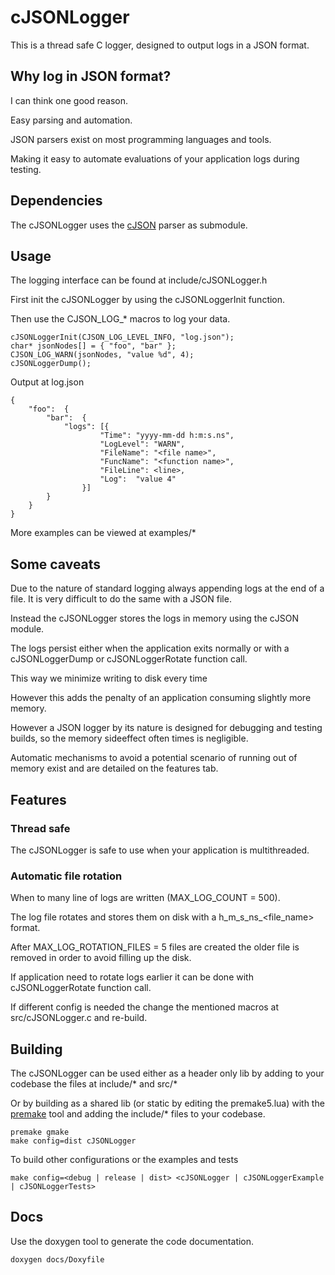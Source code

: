 # cJSONLogger
This is a thread safe C logger, designed to output logs in a JSON format.

## Why log in JSON format?
I can think one good reason.

Easy parsing and automation.

JSON parsers exist on most programming languages and tools.

Making it easy to automate evaluations of your application logs during testing.

## Dependencies
The cJSONLogger uses the [cJSON](https://github.com/DaveGamble/cJSON) parser as submodule.

## Usage
The logging interface can be found at include/cJSONLogger.h

First init the cJSONLogger by using the cJSONLoggerInit function.

Then use the CJSON_LOG_* macros to log your data.

```
cJSONLoggerInit(CJSON_LOG_LEVEL_INFO, "log.json");
char* jsonNodes[] = { "foo", "bar" };
CJSON_LOG_WARN(jsonNodes, "value %d", 4);
cJSONLoggerDump();
```

Output at log.json
```
{
	"foo":	{
		"bar":	{
			"logs":	[{
					"Time":	"yyyy-mm-dd h:m:s.ns",
					"LogLevel":	"WARN",
					"FileName":	"<file name>",
					"FuncName":	"<function name>",
					"FileLine":	<line>,
					"Log":	"value 4"
				}]
		}
	}
}
```

More examples can be viewed at examples/*

## Some caveats
Due to the nature of standard logging always appending logs at the end of a file. It is very difficult to do the same with a JSON file.

Instead the cJSONLogger stores the logs in memory using the cJSON module.

The logs persist either when the application exits normally or with a cJSONLoggerDump or cJSONLoggerRotate function call.

This way we minimize writing to disk every time

However this adds the penalty of an application consuming slightly more memory.

However a JSON logger by its nature is designed for debugging and testing builds, so the memory sideeffect often times is negligible.

Automatic mechanisms to avoid a potential scenario of running out of memory exist and are detailed on the features tab.

## Features

### Thread safe
The cJSONLogger is safe to use when your application is multithreaded.

### Automatic file rotation
When to many line of logs are written (MAX_LOG_COUNT = 500).

The log file rotates and stores them on disk with a h_m_s_ns_<file_name> format.

After MAX_LOG_ROTATION_FILES = 5 files are created the older file is removed in order to avoid filling up the disk.

If application need to rotate logs earlier it can be done with cJSONLoggerRotate function call.

If different config is needed the change the mentioned macros at src/cJSONLogger.c and re-build.

## Building
The cJSONLogger can be used either as a header only lib by adding to your codebase the files at include/* and src/*

Or by building as a shared lib (or static by editing the premake5.lua) with the [premake](https://premake.github.io) tool and adding the include/* files to your codebase.

```
premake gmake
make config=dist cJSONLogger
```
To build other configurations or the examples and tests
```
make config=<debug | release | dist> <cJSONLogger | cJSONLoggerExample | cJSONLoggerTests>
```

## Docs
Use the doxygen tool to generate the code documentation.
```
doxygen docs/Doxyfile
```
